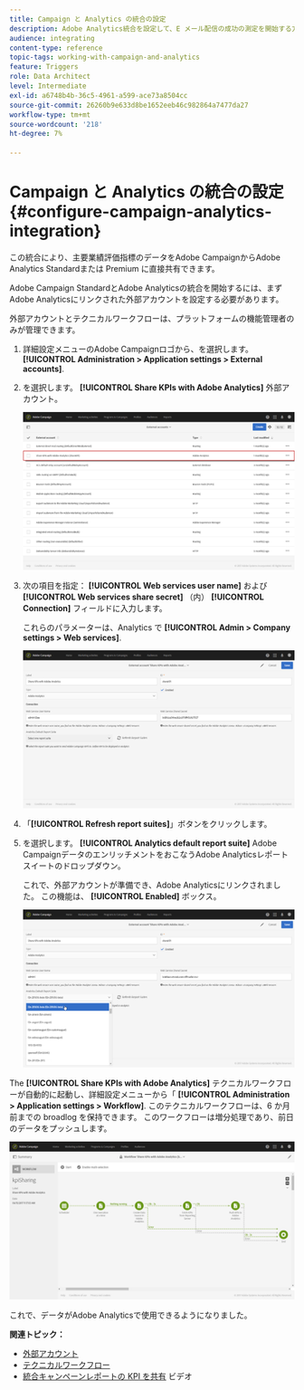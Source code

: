 ```yaml
---
title: Campaign と Analytics の統合の設定
description: Adobe Analytics統合を設定して、E メール配信の成功の測定を開始する方法について説明します。
audience: integrating
content-type: reference
topic-tags: working-with-campaign-and-analytics
feature: Triggers
role: Data Architect
level: Intermediate
exl-id: a6748b4b-36c5-4961-a599-ace73a8504cc
source-git-commit: 26260b9e633d8be1652eeb46c982864a7477da27
workflow-type: tm+mt
source-wordcount: '218'
ht-degree: 7%

---
```


# Campaign と Analytics の統合の設定{#configure-campaign-analytics-integration}

この統合により、主要業績評価指標のデータをAdobe CampaignからAdobe Analytics Standardまたは Premium に直接共有できます。

Adobe Campaign StandardとAdobe Analyticsの統合を開始するには、まずAdobe Analyticsにリンクされた外部アカウントを設定する必要があります。

外部アカウントとテクニカルワークフローは、プラットフォームの機能管理者のみが管理できます。

1. 詳細設定メニューのAdobe Campaignロゴから、を選択します。 **[!UICONTROL Administration > Application settings > External accounts]**.
1. を選択します。 **[!UICONTROL Share KPIs with Adobe Analytics]** 外部アカウント。

   ![](assets/analytics_2.png)

1. 次の項目を指定： **[!UICONTROL Web services user name]** および **[!UICONTROL Web services share secret]** （内） **[!UICONTROL Connection]** フィールドに入力します。

   これらのパラメーターは、Analytics で **[!UICONTROL Admin > Company settings > Web services]**.

   ![](assets/analytics_1.png)

1. 「**[!UICONTROL Refresh report suites]**」ボタンをクリックします。
1. を選択します。 **[!UICONTROL Analytics default report suite]** Adobe CampaignデータのエンリッチメントをおこなうAdobe Analyticsレポートスイートのドロップダウン。

   これで、外部アカウントが準備でき、Adobe Analyticsにリンクされました。 この機能は、 **[!UICONTROL Enabled]** ボックス。

   ![](assets/analytics.png)

The **[!UICONTROL Share KPIs with Adobe Analytics]** テクニカルワークフローが自動的に起動し、詳細設定メニューから「 **[!UICONTROL Administration > Application settings > Workflow]**. このテクニカルワークフローは、6 か月前までの broadlog を保持できます。 このワークフローは増分処理であり、前日のデータをプッシュします。

![](assets/analytics_3.png)

これで、データがAdobe Analyticsで使用できるようになりました。

**関連トピック：**

* [外部アカウント](../../administration/using/external-accounts.md)
* [テクニカルワークフロー](../../administration/using/technical-workflows.md)
* [統合キャンペーンレポートの KPI を共有](https://helpx.adobe.com/marketing-cloud/how-to/email-marketing.html) ビデオ
